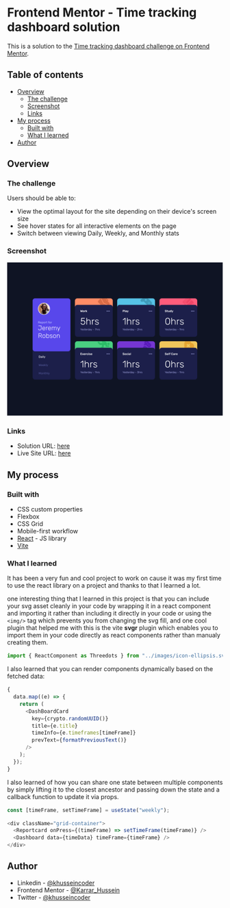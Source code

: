 # Frontend Mentor - Time tracking dashboard solution

This is a solution to the [Time tracking dashboard challenge on Frontend Mentor](https://www.frontendmentor.io/challenges/time-tracking-dashboard-UIQ7167Jw).

## Table of contents

- [Overview](#overview)
  - [The challenge](#the-challenge)
  - [Screenshot](#screenshot)
  - [Links](#links)
- [My process](#my-process)
  - [Built with](#built-with)
  - [What I learned](#what-i-learned)
- [Author](#author)

## Overview

### The challenge

Users should be able to:

- View the optimal layout for the site depending on their device's screen size
- See hover states for all interactive elements on the page
- Switch between viewing Daily, Weekly, and Monthly stats

### Screenshot

![](./screenshot.png)

### Links

- Solution URL: [here](https://www.frontendmentor.io/solutions/responsive-time-tracking-dashboard-created-with-react-and-vite-59xG0rnLqZ)
- Live Site URL: [here](https://time-tracking-dashboard-86235a.netlify.app/)

## My process

### Built with

- CSS custom properties
- Flexbox
- CSS Grid
- Mobile-first workflow
- [React](https://reactjs.org/) - JS library
- [Vite](https://vitejs.dev/)

### What I learned

It has been a very fun and cool project to work on cause it was my first time to use the react library on a project and thanks to that I learned a lot.

one interesting thing that I learned in this project is that you can include your svg asset cleanly in your code by wrapping it in a react component and importing it rather than including it directly in your code or using the `<img/>` tag which prevents you from changing the svg fill, and one cool plugin that helped me with this is the vite **svgr** plugin which enables you to import them in your code directly as react components rather than manualy creating them.

```js
import { ReactComponent as Threedots } from "../images/icon-ellipsis.svg";
```

I also learned that you can render components dynamically based on the fetched data:

```js
{
  data.map((e) => {
    return (
      <DashBoardCard
        key={crypto.randomUUID()}
        title={e.title}
        timeInfo={e.timeframes[timeFrame]}
        prevText={formatPreviousText()}
      />
    );
  });
}
```

I also learned of how you can share one state between multiple components by simply lifting it to the closest ancestor and passing down the state and a callback function to update it via props.

```js
const [timeFrame, setTimeFrame] = useState("weekly");
```

```js
<div className="grid-container">
  <Reportcard onPress={(timeFrame) => setTimeFrame(timeFrame)} />
  <Dashboard data={timeData} timeFrame={timeFrame} />
</div>
```

## Author

- Linkedin - [@khusseincoder](https://www.linkedin.com/in/khusseincoder/)
- Frontend Mentor - [@Karrar_Hussein](https://www.frontendmentor.io/profile/Karrar-Hussein)
- Twitter - [@khusseincoder](https://www.twitter.com/khusseincoder)
